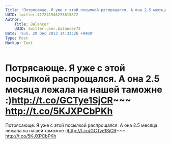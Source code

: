 ```yaml
---
Title: 'Потрясающе. Я уже с этой посылкой распрощался. А она 2.5 месяца лежала на нашей таможне :)http://t.co/GCTye1SjCR~~~ http://t.co/5KJXPCbPKh'
UUID: twitter.417241946273615872
Author:
    Title: Balancer
    UUID: twitter.user.balancer73
Date: 'Sun, 29 Dec 2013 14:33:26 +0400'
Type: Post
Markup: Text
---
```


# Потрясающе. Я уже с этой посылкой распрощался. А она 2.5 месяца лежала на нашей таможне :)http://t.co/GCTye1SjCR~~~ http://t.co/5KJXPCbPKh

Потрясающе. Я уже с этой посылкой распрощался. А она 2.5
месяца лежала на нашей таможне :)http://t.co/GCTye1SjCR~~~
http://t.co/5KJXPCbPKh